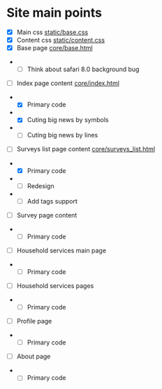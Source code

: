 # Site main points

- [x] Main css [static/base.css](static/base.css)
- [x] Content css [static/content.css](static/content.css)
- [x] Base page [core/base.html](core/base.html)
- - [ ] Think about safari 8.0 background bug
- [ ] Index page content [core/index.html](core/index.html)
- - [x] Primary code
- - [x] Cuting big news by symbols
- - [ ] Cuting big news by lines
- [ ] Surveys list page content [core/surveys_list.html](core/surveys_list.html)
- - [x] Primary code
- - [ ] Redesign
- - [ ] Add tags support
- [ ] Survey page content
- - [ ] Primary code
- [ ] Household services main page
- - [ ] Primary code
- [ ] Household services pages
- - [ ] Primary code
- [ ] Profile page
- - [ ] Primary code
- [ ] About page
- - [ ] Primary code